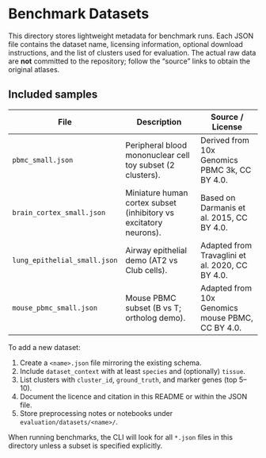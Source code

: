 # Benchmark Datasets

This directory stores lightweight metadata for benchmark runs. Each JSON file
contains the dataset name, licensing information, optional download
instructions, and the list of clusters used for evaluation. The actual raw data
are **not** committed to the repository; follow the “source” links to obtain the
original atlases.

## Included samples

| File | Description | Source / License |
| --- | --- | --- |
| `pbmc_small.json` | Peripheral blood mononuclear cell toy subset (2 clusters). | Derived from 10x Genomics PBMC 3k, CC BY 4.0. |
| `brain_cortex_small.json` | Miniature human cortex subset (inhibitory vs excitatory neurons). | Based on Darmanis et al. 2015, CC BY 4.0. |
| `lung_epithelial_small.json` | Airway epithelial demo (AT2 vs Club cells). | Adapted from Travaglini et al. 2020, CC BY 4.0. |
| `mouse_pbmc_small.json` | Mouse PBMC subset (B vs T; ortholog demo). | Adapted from 10x Genomics mouse PBMC, CC BY 4.0. |

To add a new dataset:

1. Create a `<name>.json` file mirroring the existing schema.
2. Include `dataset_context` with at least `species` and (optionally) `tissue`.
3. List clusters with `cluster_id`, `ground_truth`, and marker genes (top 5–10).
4. Document the licence and citation in this README or within the JSON file.
5. Store preprocessing notes or notebooks under `evaluation/datasets/<name>/`.

When running benchmarks, the CLI will look for all `*.json` files in this
directory unless a subset is specified explicitly.
